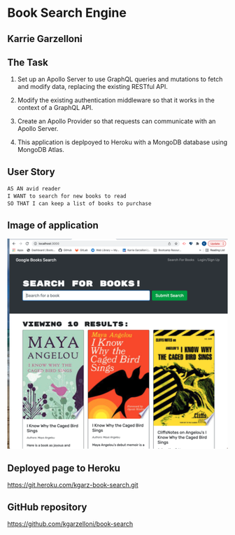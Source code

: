 # Book Search Engine

## Karrie Garzelloni

## The Task

1. Set up an Apollo Server to use GraphQL queries and mutations to fetch and modify data, replacing the existing RESTful API.

2. Modify the existing authentication middleware so that it works in the context of a GraphQL API.

3. Create an Apollo Provider so that requests can communicate with an Apollo Server.

4. This application is deplpoyed to Heroku with a MongoDB database using MongoDB Atlas. 

## User Story

```md
AS AN avid reader
I WANT to search for new books to read
SO THAT I can keep a list of books to purchase
```


## Image of application
![Screenshot](booksearch.png "deployed page screenshot of book search application")


## Deployed page to Heroku
https://git.heroku.com/kgarz-book-search.git



## GitHub repository
https://github.com/kgarzelloni/book-search
